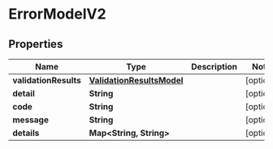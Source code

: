 

# ErrorModelV2


## Properties

| Name | Type | Description | Notes |
|------------ | ------------- | ------------- | -------------|
|**validationResults** | [**ValidationResultsModel**](ValidationResultsModel.md) |  |  [optional] |
|**detail** | **String** |  |  [optional] |
|**code** | **String** |  |  [optional] |
|**message** | **String** |  |  [optional] |
|**details** | **Map&lt;String, String&gt;** |  |  [optional] |



